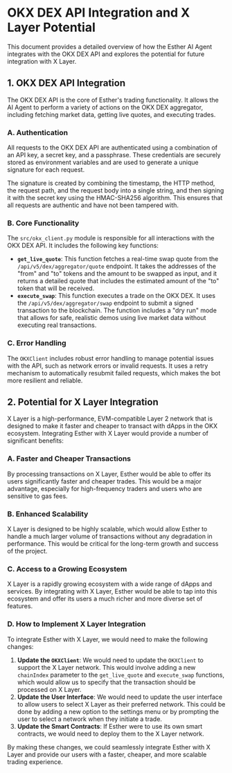 # OKX DEX API Integration and X Layer Potential

This document provides a detailed overview of how the Esther AI Agent integrates with the OKX DEX API and explores the potential for future integration with X Layer.

## 1. OKX DEX API Integration

The OKX DEX API is the core of Esther's trading functionality. It allows the AI Agent to perform a variety of actions on the OKX DEX aggregator, including fetching market data, getting live quotes, and executing trades.

### A. Authentication

All requests to the OKX DEX API are authenticated using a combination of an API key, a secret key, and a passphrase. These credentials are securely stored as environment variables and are used to generate a unique signature for each request.

The signature is created by combining the timestamp, the HTTP method, the request path, and the request body into a single string, and then signing it with the secret key using the HMAC-SHA256 algorithm. This ensures that all requests are authentic and have not been tampered with.

### B. Core Functionality

The `src/okx_client.py` module is responsible for all interactions with the OKX DEX API. It includes the following key functions:

-   **`get_live_quote`**: This function fetches a real-time swap quote from the `/api/v5/dex/aggregator/quote` endpoint. It takes the addresses of the "from" and "to" tokens and the amount to be swapped as input, and it returns a detailed quote that includes the estimated amount of the "to" token that will be received.
-   **`execute_swap`**: This function executes a trade on the OKX DEX. It uses the `/api/v5/dex/aggregator/swap` endpoint to submit a signed transaction to the blockchain. The function includes a "dry run" mode that allows for safe, realistic demos using live market data without executing real transactions.

### C. Error Handling

The `OKXClient` includes robust error handling to manage potential issues with the API, such as network errors or invalid requests. It uses a retry mechanism to automatically resubmit failed requests, which makes the bot more resilient and reliable.

## 2. Potential for X Layer Integration

X Layer is a high-performance, EVM-compatible Layer 2 network that is designed to make it faster and cheaper to transact with dApps in the OKX ecosystem. Integrating Esther with X Layer would provide a number of significant benefits:

### A. Faster and Cheaper Transactions

By processing transactions on X Layer, Esther would be able to offer its users significantly faster and cheaper trades. This would be a major advantage, especially for high-frequency traders and users who are sensitive to gas fees.

### B. Enhanced Scalability

X Layer is designed to be highly scalable, which would allow Esther to handle a much larger volume of transactions without any degradation in performance. This would be critical for the long-term growth and success of the project.

### C. Access to a Growing Ecosystem

X Layer is a rapidly growing ecosystem with a wide range of dApps and services. By integrating with X Layer, Esther would be able to tap into this ecosystem and offer its users a much richer and more diverse set of features.

### D. How to Implement X Layer Integration

To integrate Esther with X Layer, we would need to make the following changes:

1.  **Update the `OKXClient`**: We would need to update the `OKXClient` to support the X Layer network. This would involve adding a new `chainIndex` parameter to the `get_live_quote` and `execute_swap` functions, which would allow us to specify that the transaction should be processed on X Layer.
2.  **Update the User Interface**: We would need to update the user interface to allow users to select X Layer as their preferred network. This could be done by adding a new option to the settings menu or by prompting the user to select a network when they initiate a trade.
3.  **Update the Smart Contracts**: If Esther were to use its own smart contracts, we would need to deploy them to the X Layer network.

By making these changes, we could seamlessly integrate Esther with X Layer and provide our users with a faster, cheaper, and more scalable trading experience.
